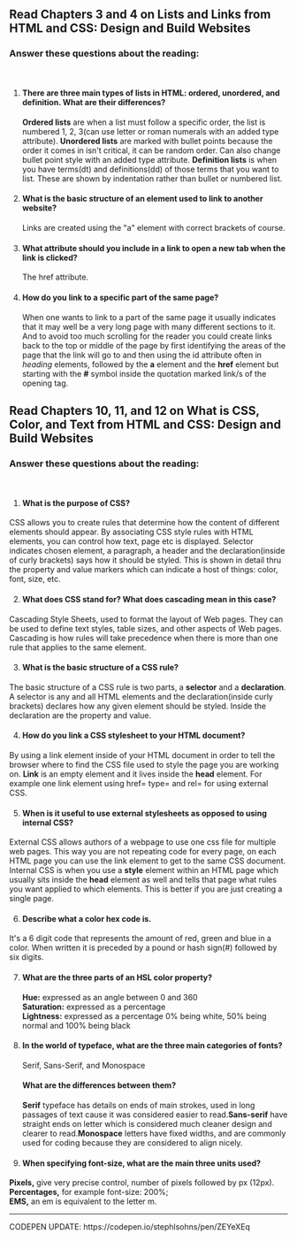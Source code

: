 ## Read Chapters 3 and 4 on Lists and Links from HTML and CSS: Design and Build Websites
### Answer these questions about the reading:
<br />


1. #### There are three main types of lists in HTML: ordered, unordered, and definition. What are their differences?<br />
    **Ordered lists** are when a list must follow a specific order, the list is numbered 1, 2, 3(can use letter or roman numerals with an added type attribute).
    **Unordered lists** are marked with bullet points because the order it comes in isn't critical, it can be random order. Can also change bullet point style with an added type attribute. **Definition lists** is when you have terms(dt) and definitions(dd) of those terms that you want to list. These are shown by indentation rather than bullet or numbered list.  

2. #### What is the basic structure of an element used to link to another website?<br />

    Links are created using the "a" element with correct brackets of course.


3. #### What attribute should you include in a link to open a new tab when the link is clicked?<br />
    The href attribute.

4. #### How do you link to a specific part of the same page?<br />

    When one wants to link to a part of the same page it usually indicates that it may well be a very long page with many different sections to it.
    And to avoid too much scrolling for the reader you could create links back to the top or middle of the page by first identifying the areas of the page that the link will go to and then using the id attribute often in *heading* elements, followed by the **a** element and the **href** element but starting with the **#** symbol inside the quotation marked link/s of the opening tag.





## Read Chapters 10, 11, and 12 on What is CSS, Color, and Text from HTML and CSS: Design and Build Websites
### Answer these questions about the reading:
<br />

1. #### What is the purpose of CSS?<br />
CSS allows you to create rules that determine how the content of different elements should appear. By associating CSS style rules with HTML elements, you can control how text, page etc is displayed. Selector indicates chosen element, a paragraph, a header and the declaration(inside of curly brackets) says how it should be styled. This is shown in detail thru the property and value markers which can indicate a host of things: color, font, size, etc.

2. #### What does CSS stand for? What does cascading mean in this case?<br />
Cascading Style Sheets, used to format the layout of Web pages. They can be used to define text styles, table sizes, and other aspects of Web pages.<br />
Cascading is how rules will take precedence when there is more than one rule that applies to the same element.  

3. #### What is the basic structure of a CSS rule?<br />
The basic structure of a CSS rule is two parts, a **selector** and a **declaration**. A selector is any and all HTML elements and the declaration(inside curly brackets) declares how any given element should be styled. Inside the declaration are the property and value.

4. #### How do you link a CSS stylesheet to your HTML document?<br />
By using a link element inside of your HTML document in order to tell the browser where to find the CSS file used to style the page you are working on. **Link** is an empty element and it lives inside the **head** element. For example one link element using href= type= and rel= for using external CSS.

5. #### When is it useful to use external stylesheets as opposed to using internal CSS?<br />
External CSS allows authors of a webpage to use one css file for multiple web pages. This way you are not repeating code for every page, on each HTML page you can use the link element to get to the same CSS document.   Internal CSS is when you use a **style** element within an HTML page which usually sits inside the **head** element as well and tells that page what rules you want applied to which elements. This is better if you are just creating a single page.   

6. #### Describe what a color hex code is.<br />
It's a 6 digit code that represents the amount of red, green and blue in a color. When written it is preceded by a pound or hash sign(#) followed by six digits.


7. #### What are the three parts of an HSL color property?<br />
   **Hue:** expressed as an angle between 0 and 360<br />
   **Saturation:** expressed as a percentage<br />
   **Lightness:** expressed as a percentage 0% being white, 50% being normal and 100% being black


8. #### In the world of typeface, what are the three main     categories of fonts?<br />
   Serif, Sans-Serif, and Monospace
   #### What are the differences between them?
   **Serif** typeface has details on ends of main strokes, used in long passages of text cause it was considered easier to read.**Sans-serif** have straight ends on letter which is considered much cleaner design and clearer to read.**Monospace** letters have fixed widths, and are commonly used for coding because they are considered to align nicely.

9. #### When specifying font-size, what are the main three units used?<br />

  **Pixels,** give very precise control, number of pixels followed by px (12px).
  **Percentages,** for example font-size: 200%;<br />
  **EMS,** an em is equivalent to the letter m.
  <hr />
  CODEPEN UPDATE: https://codepen.io/stephlsohns/pen/ZEYeXEq

